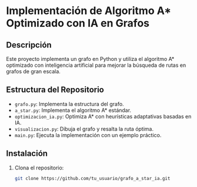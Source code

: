 # Implementación de Algoritmo A* Optimizado con IA en Grafos

## Descripción
Este proyecto implementa un grafo en Python y utiliza el algoritmo A* optimizado con inteligencia artificial para mejorar la búsqueda de rutas en grafos de gran escala.

## Estructura del Repositorio
- `grafo.py`: Implementa la estructura del grafo.
- `a_star.py`: Implementa el algoritmo A* estándar.
- `optimizacion_ia.py`: Optimiza A* con heurísticas adaptativas basadas en IA.
- `visualizacion.py`: Dibuja el grafo y resalta la ruta óptima.
- `main.py`: Ejecuta la implementación con un ejemplo práctico.

## Instalación
1. Clona el repositorio:
   ```sh
   git clone https://github.com/tu_usuario/grafo_a_star_ia.git
